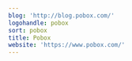```yaml
---
blog: 'http://blog.pobox.com/'
logohandle: pobox
sort: pobox
title: Pobox
website: 'https://www.pobox.com/'
---
```

